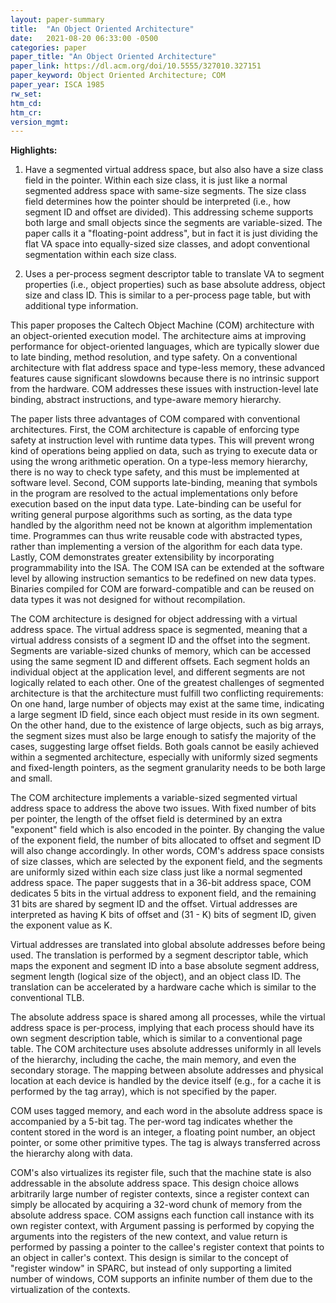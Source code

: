 ```yaml
---
layout: paper-summary
title:  "An Object Oriented Architecture"
date:   2021-08-20 06:33:00 -0500
categories: paper
paper_title: "An Object Oriented Architecture"
paper_link: https://dl.acm.org/doi/10.5555/327010.327151
paper_keyword: Object Oriented Architecture; COM
paper_year: ISCA 1985
rw_set:
htm_cd:
htm_cr:
version_mgmt:
---
```


**Highlights:**

1. Have a segmented virtual address space, but also also have a size class field in the pointer. Within each
   size class, it is just like a normal segmented address space with same-size segments.
   The size class field determines how the pointer should be interpreted (i.e., how segment ID and offset are
   divided).
   This addressing scheme supports both large and small objects since the segments are variable-sized.
   The paper calls it a "floating-point address", but in fact it is just dividing the flat VA space into
   equally-sized size classes, and adopt conventional segmentation within each size class.

2. Uses a per-process segment descriptor table to translate VA to segment properties (i.e., object properties)
   such as base absolute address, object size and class ID. This is similar to a per-process page table,
   but with additional type information.

This paper proposes the Caltech Object Machine (COM) architecture with an object-oriented execution model. 
The architecture aims at improving performance for object-oriented languages, which are typically slower due
to late binding, method resolution, and type safety. On a conventional architecture with flat address space
and type-less memory, these advanced features cause significant slowdowns because there is no intrinsic support
from the hardware. COM addresses these issues with instruction-level late binding, abstract instructions, and 
type-aware memory hierarchy. 

The paper lists three advantages of COM compared with conventional architectures. 
First, the COM architecture is capable of enforcing type safety at instruction level with runtime data types.
This will prevent wrong kind of operations being applied on data, such as trying to execute data
or using the wrong arithmetic operation. On a type-less memory hierarchy, there is no way to check type safety, and 
this must be implemented at software level.
Second, COM supports late-binding, meaning that symbols in the program are resolved to the actual implementations
only before execution based on the input data type. Late-binding can be useful for writing general purpose algorithms 
such as sorting, as the data type handled by the algorithm need not be known at algorithm implementation time. 
Programmes can thus write reusable code with abstracted types, rather than implementing a version of the algorithm for
each data type.
Lastly, COM demonstrates greater extensibility by incorporating programmability into the ISA. The COM ISA can be 
extended at the software level by allowing instruction semantics to be redefined on new data types.
Binaries compiled for COM are forward-compatible and can be reused on data types it was not designed for without 
recompilation.

The COM architecture is designed for object addressing with a virtual address space. 
The virtual address space is segmented, meaning that a virtual address consists of a segment ID and the offset into
the segment. Segments are variable-sized chunks of memory, which can be accessed using the same segment ID and 
different offsets. Each segment holds an individual object at the application level, and different segments are 
not logically related to each other.
One of the greatest challenges of segmented architecture is that the architecture must fulfill two conflicting 
requirements:
On one hand, large number of objects may exist at the same time, indicating a large segment ID field, since each 
object must reside in its own segment. On the other hand, due to the existence of large objects, such as big arrays,
the segment sizes must also be large enough to satisfy the majority of the cases, suggesting large offset fields.
Both goals cannot be easily achieved within a segmented architecture, especially with uniformly sized segments
and fixed-length pointers, as the segment granularity needs to be both large and small.

The COM architecture implements a variable-sized segmented virtual address space to address the above two issues.
With fixed number of bits per pointer, the length of the offset field is determined by an extra "exponent"
field which is also encoded in the pointer. By changing the value of the exponent field, the number of bits
allocated to offset and segment ID will also change accordingly. 
In other words, COM's address space consists of size classes, which are selected by the exponent field, and 
the segments are uniformly sized within each size class just like a normal segmented address space.
The paper suggests that in a 36-bit address space, COM dedicates 5 bits in the virtual address to exponent field,
and the remaining 31 bits are shared by segment ID and the offset.
Virtual addresses are interpreted as having K bits of offset and (31 - K) bits of segment ID, given the exponent
value as K.

Virtual addresses are translated into global absolute addresses before being used. The translation is performed 
by a segment descriptor table, which maps the exponent and segment ID into a base absolute segment address, segment 
length (logical size of the object), and an object class ID.
The translation can be accelerated by a hardware cache which is similar to the conventional TLB.

The absolute address space is shared among all processes, while the virtual address space is per-process, implying
that each process should have its own segment description table, which is similar to a conventional page table.
The COM architecture uses absolute addresses uniformly in all levels of the hierarchy, including the cache, the 
main memory, and even the secondary storage.
The mapping between absolute addresses and physical location at each device is handled by the device itself
(e.g., for a cache it is performed by the tag array), which is not specified by the paper.

COM uses tagged memory, and each word in the absolute address space is accompanied by a 5-bit tag. The per-word 
tag indicates whether the content stored in the word is an integer, a floating point number, an object pointer, or 
some other primitive types. The tag is always transferred across the hierarchy along with data. 

COM's also virtualizes its register file, such that the machine state is also addressable in the absolute address space.
This design choice allows arbitrarily large number of register contexts, since a register context can simply
be allocated by acquiring a 32-word chunk of memory from the absolute address space.
COM assigns each function call instance with its own register context, with 
Argument passing is performed by copying the arguments into the registers of the new context, and value return
is performed by passing a pointer to the callee's register context that points to an object in caller's context.
This design is similar to the concept of "register window" in SPARC, but instead of only supporting a limited 
number of windows, COM supports an infinite number of them due to the virtualization of the contexts.

